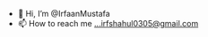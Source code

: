 - 👋 Hi, I’m @IrfaanMustafa
- 📫 How to reach me ...irfshahul0305@gmail.com

<!---
IrfaanMustafa/IrfaanMustafa is a ✨ special ✨ repository because its `README.md` (this file) appears on your GitHub profile.
You can click the Preview link to take a look at your changes.
--->
